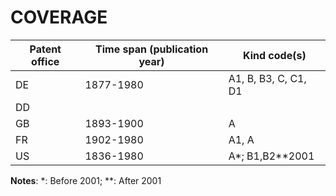 # COVERAGE

Patent office | Time span (publication year)| Kind code(s)
---|---|---
DE|1877-1980| A1, B, B3, C, C1, D1
DD||
GB|1893-1900|A
FR|1902-1980|A1, A
US|1836-1980|A*; B1,B2**2001

**Notes**: *: Before 2001; **: After 2001
